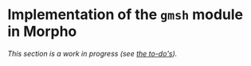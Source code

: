 # Implementation of the `gmsh` module in Morpho

_This section is a work in progress (see [the to-do's](./to_dos.md))._
